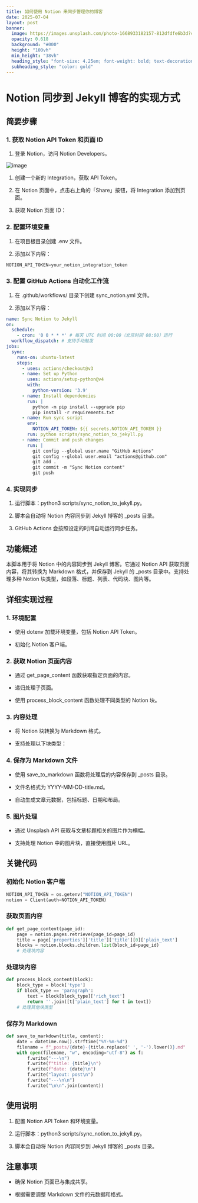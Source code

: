 ```yaml
---
title: 如何使用 Notion 来同步管理你的博客
date: 2025-07-04
layout: post
banner:
  image: https://images.unsplash.com/photo-1668933182157-812dfdfe6b3d?crop=entropy&cs=tinysrgb&fit=max&fm=jpg&ixid=M3w2OTIwMzJ8MHwxfHJhbmRvbXx8fHx8fHx8fDE3NTE2Mzg4NDF8&ixlib=rb-4.1.0&q=80&w=1080
  opacity: 0.618
  background: "#000"
  height: "100vh"
  min_height: "38vh"
  heading_style: "font-size: 4.25em; font-weight: bold; text-decoration: underline"
  subheading_style: "color: gold"
---
```


# Notion 同步到 Jekyll 博客的实现方式

## 简要步骤

### 1. 获取 Notion API Token 和页面 ID

1. 登录 Notion，访问 Notion Developers。

![image](https://prod-files-secure.s3.us-west-2.amazonaws.com/a7a0cc5a-89b9-4cda-8686-1fba0ca52f40/d19c1afe-dea5-4312-9333-786b0ba83054/image.png?X-Amz-Algorithm=AWS4-HMAC-SHA256&X-Amz-Content-Sha256=UNSIGNED-PAYLOAD&X-Amz-Credential=ASIAZI2LB466WUGKKTHY%2F20250704%2Fus-west-2%2Fs3%2Faws4_request&X-Amz-Date=20250704T142041Z&X-Amz-Expires=3600&X-Amz-Security-Token=IQoJb3JpZ2luX2VjECYaCXVzLXdlc3QtMiJGMEQCIA%2F%2Fstw%2BaDNqKL8M96ginY3AhqID3K2ZyjoQve%2BKUZNFAiBXl%2F2WHLMiSrzcZWMWNMHUnF3pNf1pIbWKzDhX3xHchSr%2FAwgvEAAaDDYzNzQyMzE4MzgwNSIMpfuhORYklNCz8i7oKtwDsVZZHL3WPIQFfzkp6Sk3Q4cgaM%2BqoPEVokkz9asAk46WaEJa3smMrz70mFhkmym6uuPaMS07mxpE0yc7LFVQfMwRbZT3FtEmwKl35sL8K%2B7et0xoav%2BG%2BVRBDPlBP8l%2F3QsJ3bY6funFAUD9zZotjxEbcpleWL19IbsVseZFbkiR%2BePzUswYi7YkMG3HpkMB7Hw2ae9yIgDfF3gNccK2HYLmB86F5KhNuBA2KdXo0%2Fv9XK13c1Ca40452BkZHmAq%2FWGgbxbYb4PeoOwmd7l6whmOjFQcIBuPxEA9EyO3AIKaiYAgoA%2Byhr91jWHYN3L6IVOlPtxD%2BL4GdwYb6Mx%2BBW0NsndyGtIy3k2Tj%2Fy5v2l9yxJB6Bj1E2GH%2FvUonEmCi80D20cbGcAu7XbQ%2BtA491IaR6Ns8hvxUaafV%2FaMXiCmOQZejWPmDN%2BU64pbP%2BgP1%2FWg5dviE0lsbkwp6cEdNffWdTjT6BbqEcr9fMz%2FEPzknus40YYStB9Fim2JP%2FYwDkbtbMu60xqxDwi7ojJP46ITpXAWTD6Vd4MQWaFce%2BENApzE2wS3zJVZQncRXvHjDU4ylQT8sOtY1W6cHQGZTlIAsUO3E%2FmAITZEJfe9ua%2FuJjJA9W1NMqOItpswlsSfwwY6pgEOZJYT%2BE5VcsHzltKC%2FQzsEC4fwpuzpNQqf553M03RkvqFl0qmd%2BlKrUPqPKJlrmyan%2FA9lQ4pxekLZpe5mE001dw%2BLLttcRrHAANTfZ%2BWA52cqn2FJqtzoaZW8upbi6cREOEvNNN4jUgsxF34aylUvbhsVSCCZEMnQmq7cdvJRZImwJuDbmKPveB6G%2F3G3VIHT6CKXDpjfBWAPw3AQ%2Bz7akb16eIN&X-Amz-Signature=0a360afbdf9aab8421b2de1e7114fc2cd68ceb6eb47e04fbba5ca8c18156d00c&X-Amz-SignedHeaders=host&x-amz-checksum-mode=ENABLED&x-id=GetObject)

1. 创建一个新的 Integration，获取 API Token。

1. 在 Notion 页面中，点击右上角的「Share」按钮，将 Integration 添加到页面。

1. 获取 Notion 页面 ID：


### 2. 配置环境变量

1. 在项目根目录创建 .env 文件。

1. 添加以下内容：

```javascript
NOTION_API_TOKEN=your_notion_integration_token
```

### 3. 配置 GitHub Actions 自动化工作流

1. 在 .github/workflows/ 目录下创建 sync_notion.yml 文件。

1. 添加以下内容：

```yaml
name: Sync Notion to Jekyll
on:
  schedule:
    - cron: '0 0 * * *' # 每天 UTC 时间 00:00（北京时间 08:00）运行
  workflow_dispatch: # 支持手动触发
jobs:
  sync:
    runs-on: ubuntu-latest
    steps:
      - uses: actions/checkout@v3
      - name: Set up Python
        uses: actions/setup-python@v4
        with:
          python-version: '3.9'
      - name: Install dependencies
        run: |
          python -m pip install --upgrade pip
          pip install -r requirements.txt
      - name: Run sync script
        env:
          NOTION_API_TOKEN: ${{ secrets.NOTION_API_TOKEN }}
        run: python scripts/sync_notion_to_jekyll.py
      - name: Commit and push changes
        run: |
          git config --global user.name "GitHub Actions"
          git config --global user.email "actions@github.com"
          git add .
          git commit -m "Sync Notion content"
          git push
```

### 4. 实现同步

1. 运行脚本：python3 scripts/sync_notion_to_jekyll.py。

1. 脚本会自动将 Notion 内容同步到 Jekyll 博客的 _posts 目录。

1. GitHub Actions 会按照设定的时间自动运行同步任务。

## 功能概述

本脚本用于将 Notion 中的内容同步到 Jekyll 博客。它通过 Notion API 获取页面内容，将其转换为 Markdown 格式，并保存到 Jekyll 的 _posts 目录中。支持处理多种 Notion 块类型，如段落、标题、列表、代码块、图片等。

## 详细实现过程

### 1. 环境配置

- 使用 dotenv 加载环境变量，包括 Notion API Token。

- 初始化 Notion 客户端。

### 2. 获取 Notion 页面内容

- 通过 get_page_content 函数获取指定页面的内容。

- 递归处理子页面。

- 使用 process_block_content 函数处理不同类型的 Notion 块。

### 3. 内容处理

- 将 Notion 块转换为 Markdown 格式。

- 支持处理以下块类型：


### 4. 保存为 Markdown 文件

- 使用 save_to_markdown 函数将处理后的内容保存到 _posts 目录。

- 文件名格式为 YYYY-MM-DD-title.md。

- 自动生成文章元数据，包括标题、日期和布局。

### 5. 图片处理

- 通过 Unsplash API 获取与文章标题相关的图片作为横幅。

- 支持处理 Notion 中的图片块，直接使用图片 URL。

## 关键代码

### 初始化 Notion 客户端

```python
NOTION_API_TOKEN = os.getenv("NOTION_API_TOKEN")
notion = Client(auth=NOTION_API_TOKEN)
```

### 获取页面内容

```python
def get_page_content(page_id):
    page = notion.pages.retrieve(page_id=page_id)
    title = page['properties']['title']['title'][0]['plain_text']
    blocks = notion.blocks.children.list(block_id=page_id)
    # 处理块内容
```

### 处理块内容

```python
def process_block_content(block):
    block_type = block['type']
    if block_type == 'paragraph':
        text = block[block_type]['rich_text']
        return ''.join([t['plain_text'] for t in text])
    # 处理其他块类型
```

### 保存为 Markdown

```python
def save_to_markdown(title, content):
    date = datetime.now().strftime("%Y-%m-%d")
    filename = f"_posts/{date}-{title.replace(' ', '-').lower()}.md"
    with open(filename, "w", encoding="utf-8") as f:
        f.write("---\n")
        f.write(f"title: {title}\n")
        f.write(f"date: {date}\n")
        f.write("layout: post\n")
        f.write("---\n\n")
        f.write("\n\n".join(content))
```

## 使用说明

1. 配置 Notion API Token 和环境变量。

1. 运行脚本：python3 scripts/sync_notion_to_jekyll.py。

1. 脚本会自动将 Notion 内容同步到 Jekyll 博客的 _posts 目录。

## 注意事项

- 确保 Notion 页面已与集成共享。

- 根据需要调整 Markdown 文件的元数据和格式。